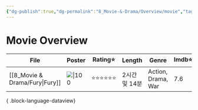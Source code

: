 ```yaml
---
{"dg-publish":true,"dg-permalink":"8_Movie-&-Drama/Overview/movie","tags":["movie","overview"],"permalink":"/8_Movie-&-Drama/Overview/movie/","dgPassFrontmatter":true,"noteIcon":"1"}
---
```


# Movie Overview
| File                              | Poster                                                                                                       | Rating⭐ | Length    | Genre              | Imdb⭐ | date          |
| --------------------------------- | ------------------------------------------------------------------------------------------------------------ | ------- | --------- | ------------------ | ----- | ------------- |
| [[8_Movie & Drama/Fury\|Fury]] | ![\|100](https://m.media-amazon.com/images/M/MV5BMjA4MDU0NTUyN15BMl5BanBnXkFtZTgwMzQxMzY4MjE@._V1_SX300.jpg) | ⭐⭐⭐⭐⭐⭐  | 2시간 및 14분 | Action, Drama, War | 7.6   | 2024. 10. 29. |

{ .block-language-dataview}

